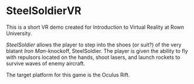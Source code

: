 # SteelSoldierVR
This is a short VR demo created for Introduction to Virtual Reality at Rown University.

*SteelSoldier* allows the player to step into the shoes (or suit?) of the very blatant *Iron Man*-knockoff, SteelSoldier.
The player is given the ability to fly with repulsors located on the hands, shoot lasers, and launch rockets to survive waves of enemy aircraft.

The target platform for this game is the Oculus Rift.
